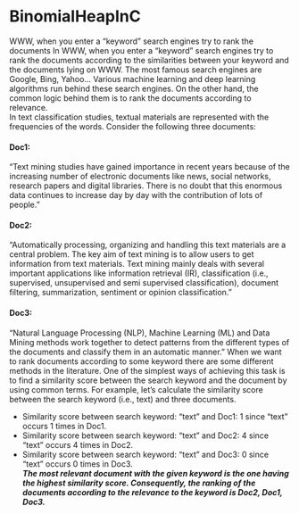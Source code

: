 # BinomialHeapInC  
WWW, when you enter a “keyword” search engines try to rank the documents
In WWW, when you enter a “keyword” search engines try to rank the documents according to the similarities between your keyword and the documents lying on
WWW. The most famous search engines are Google, Bing, Yahoo... Various
machine learning and deep learning algorithms run behind these search engines. On
the other hand, the common logic behind them is to rank the documents according to
relevance.  
In text classification studies, textual materials are represented with the frequencies of
the words. Consider the following three documents:  
#### Doc1:  
“Text mining studies have gained importance in recent years because of the
increasing number of electronic documents like news, social networks, research
papers and digital libraries. There is no doubt that this enormous data continues to
increase day by day with the contribution of lots of people.”
#### Doc2: 
“Automatically processing, organizing and handling this text materials are a
central problem. The key aim of text mining is to allow users to get information from
text materials. Text mining mainly deals with several important applications like
information retrieval (IR), classification (i.e., supervised, unsupervised and semi
supervised classification), document filtering, summarization, sentiment or opinion
classification.”
#### Doc3: 
“Natural Language Processing (NLP), Machine Learning (ML) and Data
Mining methods work together to detect patterns from the different types of the
documents and classify them in an automatic manner.”
When we want to rank documents according to some keyword there are some
different methods in the literature. One of the simplest ways of achieving this task is
to find a similarity score between the search keyword and the document by using
common terms. For example, let’s calculate the similarity score between the search
keyword (i.e., text) and three documents.  
* Similarity score between search keyword: “text” and Doc1: 1 since “text” occurs
1 times in Doc1.  
* Similarity score between search keyword: “text” and Doc2: 4 since “text” occurs
4 times in Doc2.  
* Similarity score between search keyword: “text” and Doc3: 0 since “text” occurs
0 times in Doc3.  
***The most relevant document with the given keyword is the one having the highest
similarity score. Consequently, the ranking of the documents according to the
relevance to the keyword is Doc2, Doc1, Doc3.***
